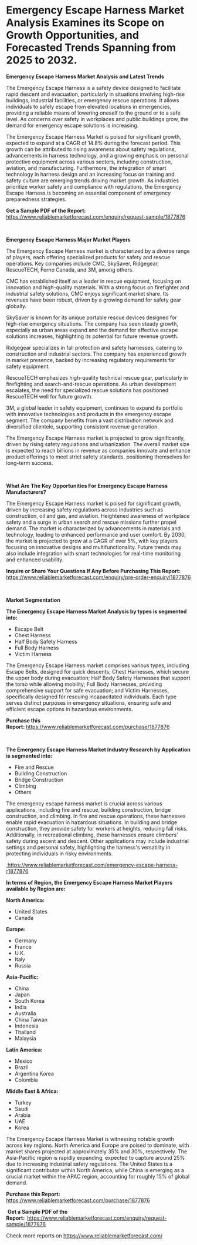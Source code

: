 <p><h1>Emergency Escape Harness Market Analysis Examines its Scope on Growth Opportunities, and Forecasted Trends Spanning from 2025 to 2032.</h1></p><p><strong>Emergency Escape Harness Market Analysis and Latest Trends</strong></p>
<p><p>The Emergency Escape Harness is a safety device designed to facilitate rapid descent and evacuation, particularly in situations involving high-rise buildings, industrial facilities, or emergency rescue operations. It allows individuals to safely escape from elevated locations in emergencies, providing a reliable means of lowering oneself to the ground or to a safe level. As concerns over safety in workplaces and public buildings grow, the demand for emergency escape solutions is increasing.</p><p>The Emergency Escape Harness Market is poised for significant growth, expected to expand at a CAGR of 14.8% during the forecast period. This growth can be attributed to rising awareness about safety regulations, advancements in harness technology, and a growing emphasis on personal protective equipment across various sectors, including construction, aviation, and manufacturing. Furthermore, the integration of smart technology in harness design and an increasing focus on training and safety culture are emerging trends driving market growth. As industries prioritize worker safety and compliance with regulations, the Emergency Escape Harness is becoming an essential component of emergency preparedness strategies.</p></p>
<p><strong>Get a Sample PDF of the Report:&nbsp;</strong> <a href="https://www.reliablemarketforecast.com/enquiry/request-sample/1877876?utm_campaign=2950&utm_medium=2&utm_source=Github&utm_content=ia&utm_term=11042025&utm_id=emergency-escape-harness">https://www.reliablemarketforecast.com/enquiry/request-sample/1877876</a></p>
<p>&nbsp;</p>
<p><strong>Emergency Escape Harness Major Market Players</strong></p>
<p><p>The Emergency Escape Harness market is characterized by a diverse range of players, each offering specialized products for safety and rescue operations. Key companies include CMC, SkySaver, Ridgegear, RescueTECH, Ferno Canada, and 3M, among others. </p><p>CMC has established itself as a leader in rescue equipment, focusing on innovation and high-quality materials. With a strong focus on firefighter and industrial safety solutions, CMC enjoys significant market share. Its revenues have been robust, driven by a growing demand for safety gear globally. </p><p>SkySaver is known for its unique portable rescue devices designed for high-rise emergency situations. The company has seen steady growth, especially as urban areas expand and the demand for effective escape solutions increases, highlighting its potential for future revenue growth.</p><p>Ridgegear specializes in fall protection and safety harnesses, catering to construction and industrial sectors. The company has experienced growth in market presence, backed by increasing regulatory requirements for safety equipment.</p><p>RescueTECH emphasizes high-quality technical rescue gear, particularly in firefighting and search-and-rescue operations. As urban development escalates, the need for specialized rescue solutions has positioned RescueTECH well for future growth.</p><p>3M, a global leader in safety equipment, continues to expand its portfolio with innovative technologies and products in the emergency escape segment. The company benefits from a vast distribution network and diversified clientele, supporting consistent revenue generation.</p><p>The Emergency Escape Harness market is projected to grow significantly, driven by rising safety regulations and urbanization. The overall market size is expected to reach billions in revenue as companies innovate and enhance product offerings to meet strict safety standards, positioning themselves for long-term success.</p></p>
<p>&nbsp;</p>
<p><strong>What Are The Key Opportunities For Emergency Escape Harness Manufacturers?</strong></p>
<p><p>The Emergency Escape Harness market is poised for significant growth, driven by increasing safety regulations across industries such as construction, oil and gas, and aviation. Heightened awareness of workplace safety and a surge in urban search and rescue missions further propel demand. The market is characterized by advancements in materials and technology, leading to enhanced performance and user comfort. By 2030, the market is projected to grow at a CAGR of over 5%, with key players focusing on innovative designs and multifunctionality. Future trends may also include integration with smart technologies for real-time monitoring and enhanced usability.</p></p>
<p><strong>Inquire or Share Your Questions If Any Before Purchasing This Report:</strong> <a href="https://www.reliablemarketforecast.com/enquiry/pre-order-enquiry/1877876?utm_campaign=2950&utm_medium=2&utm_source=Github&utm_content=ia&utm_term=11042025&utm_id=emergency-escape-harness">https://www.reliablemarketforecast.com/enquiry/pre-order-enquiry/1877876</a></p>
<p>&nbsp;</p>
<p><strong>Market Segmentation</strong></p>
<p><strong>The Emergency Escape Harness Market Analysis by types is segmented into:</strong></p>
<p><ul><li>Escape Belt</li><li>Chest Harness</li><li>Half Body Safety Harness</li><li>Full Body Harness</li><li>Victim Harness</li></ul></p>
<p><p>The Emergency Escape Harness market comprises various types, including Escape Belts, designed for quick descents; Chest Harnesses, which secure the upper body during evacuation; Half Body Safety Harnesses that support the torso while allowing mobility; Full Body Harnesses, providing comprehensive support for safe evacuation; and Victim Harnesses, specifically designed for rescuing incapacitated individuals. Each type serves distinct purposes in emergency situations, ensuring safe and efficient escape options in hazardous environments.</p></p>
<p><strong>Purchase this Report:&nbsp;</strong><a href="https://www.reliablemarketforecast.com/purchase/1877876?utm_campaign=2950&utm_medium=2&utm_source=Github&utm_content=ia&utm_term=11042025&utm_id=emergency-escape-harness">https://www.reliablemarketforecast.com/purchase/1877876</a></p>
<p>&nbsp;</p>
<p><strong>The Emergency Escape Harness Market Industry Research by Application is segmented into:</strong></p>
<p><ul><li>Fire and Rescue</li><li>Building Construction</li><li>Bridge Construction</li><li>Climbing</li><li>Others</li></ul></p>
<p><p>The emergency escape harness market is crucial across various applications, including fire and rescue, building construction, bridge construction, and climbing. In fire and rescue operations, these harnesses enable rapid evacuation in hazardous situations. In building and bridge construction, they provide safety for workers at heights, reducing fall risks. Additionally, in recreational climbing, these harnesses ensure climbers' safety during ascent and descent. Other applications may include industrial settings and personal safety, highlighting the harness's versatility in protecting individuals in risky environments.</p></p>
<p><a href="https://www.reliablemarketforecast.com/emergency-escape-harness-r1877876?utm_campaign=2950&utm_medium=2&utm_source=Github&utm_content=ia&utm_term=11042025&utm_id=emergency-escape-harness">&nbsp;https://www.reliablemarketforecast.com/emergency-escape-harness-r1877876</a></p>
<p><strong>In terms of Region, the Emergency Escape Harness Market Players available by Region are:</strong></p>
<p>
    <p> <strong> North America: </strong>
        <ul>
            <li>United States</li>
            <li>Canada</li>
        </ul>
        </p> 
    <p> <strong> Europe: </strong>
        <ul>
            <li>Germany</li>
            <li>France</li>
            <li>U.K.</li>
            <li>Italy</li>
            <li>Russia</li>
        </ul>
        </p> 
    <p> <strong> Asia-Pacific: </strong>
        <ul>
            <li>China</li>
            <li>Japan</li>
            <li>South Korea</li>
            <li>India</li>
            <li>Australia</li>
            <li>China Taiwan</li>
            <li>Indonesia</li>
            <li>Thailand</li>
            <li>Malaysia</li>
        </ul>
        </p> 
    <p> <strong> Latin America: </strong>
        <ul>
            <li>Mexico</li>
            <li>Brazil</li>
            <li>Argentina Korea</li>
            <li>Colombia</li>
        </ul>
        </p> 
    <p> <strong> Middle East & Africa: </strong>
        <ul>
            <li>Turkey</li>
            <li>Saudi</li>
            <li>Arabia</li>
            <li>UAE</li>
            <li>Korea</li>
        </ul>
    </p>
    </p>
<p><p>The Emergency Escape Harness Market is witnessing notable growth across key regions. North America and Europe are poised to dominate, with market shares projected at approximately 35% and 30%, respectively. The Asia-Pacific region is rapidly expanding, expected to capture around 25% due to increasing industrial safety regulations. The United States is a significant contributor within North America, while China is emerging as a crucial market within the APAC region, accounting for roughly 15% of global demand.</p></p>
<p><strong>Purchase this Report: </strong><a href="https://www.reliablemarketforecast.com/purchase/1877876?utm_campaign=2950&utm_medium=2&utm_source=Github&utm_content=ia&utm_term=11042025&utm_id=emergency-escape-harness">https://www.reliablemarketforecast.com/purchase/1877876</a></p>
<p>&nbsp;<strong>Get a Sample PDF of the Report:&nbsp;&nbsp;</strong><a href="https://www.reliablemarketforecast.com/enquiry/request-sample/1877876?utm_campaign=2950&utm_medium=2&utm_source=Github&utm_content=ia&utm_term=11042025&utm_id=emergency-escape-harness">https://www.reliablemarketforecast.com/enquiry/request-sample/1877876</a></p>
<p><strong></strong></p>
<p>Check more reports on <a href="https://www.reliablemarketforecast.com/?utm_campaign=2950&utm_medium=2&utm_source=Github&utm_content=ia&utm_term=11042025&utm_id=emergency-escape-harness">https://www.reliablemarketforecast.com/</a></p>
